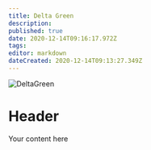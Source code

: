 ```yaml
---
title: Delta Green
description: 
published: true
date: 2020-12-14T09:16:17.972Z
tags: 
editor: markdown
dateCreated: 2020-12-14T09:13:27.349Z
---
```


![DeltaGreen](https://theunspeakableoath.com/home/wp-content/uploads/2017/08/Delta-Green-Logo-Horizontal-Transparent-1.jpg)

# Header
Your content here